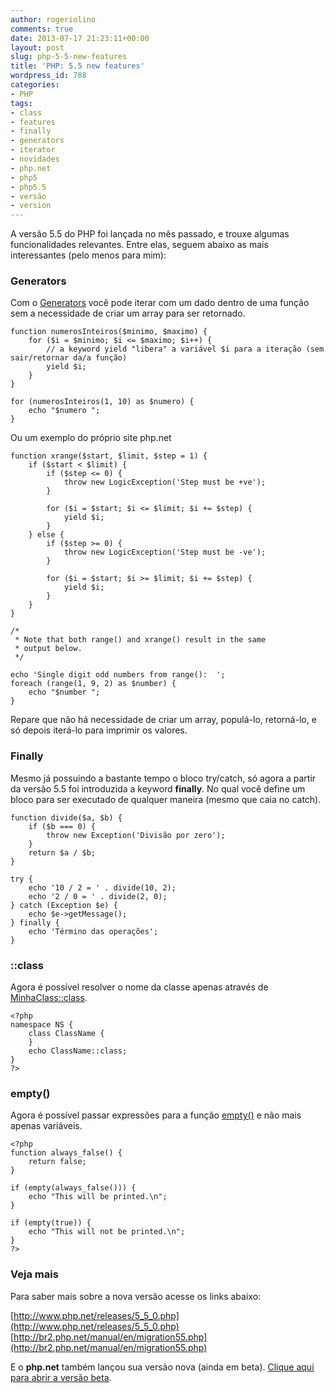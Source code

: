 ```yaml
---
author: rogeriolino
comments: true
date: 2013-07-17 21:23:11+00:00
layout: post
slug: php-5-5-new-features
title: 'PHP: 5.5 new features'
wordpress_id: 788
categories:
- PHP
tags:
- class
- features
- finally
- generators
- iterator
- novidades
- php.net
- php5
- php5.5
- versão
- version
---
```


A versão 5.5 do PHP foi lançada no mês passado, e trouxe algumas funcionalidades relevantes. Entre elas, seguem abaixo as mais interessantes (pelo menos para mim):



### Generators



Com o [Generators](http://br1.php.net/manual/en/language.generators.overview.php) você pode iterar com um dado dentro de uma função sem a necessidade de criar um array para ser retornado.


    
    
    function numerosInteiros($minimo, $maximo) {
        for ($i = $minimo; $i <= $maximo; $i++) {
            // a keyword yield "libera" a variável $i para a iteração (sem sair/retornar da/a função)
            yield $i;
        }
    }
    
    for (numerosInteiros(1, 10) as $numero) {
        echo "$numero ";
    }
    



Ou um exemplo do próprio site php.net


    
    
    function xrange($start, $limit, $step = 1) {
        if ($start < $limit) {
            if ($step <= 0) {
                throw new LogicException('Step must be +ve');
            }
    
            for ($i = $start; $i <= $limit; $i += $step) {
                yield $i;
            }
        } else {
            if ($step >= 0) {
                throw new LogicException('Step must be -ve');
            }
    
            for ($i = $start; $i >= $limit; $i += $step) {
                yield $i;
            }
        }
    }
    
    /*
     * Note that both range() and xrange() result in the same
     * output below.
     */
    
    echo 'Single digit odd numbers from range():  ';
    foreach (range(1, 9, 2) as $number) {
        echo "$number ";
    }
    



Repare que não há necessidade de criar um array, populá-lo, retorná-lo, e só depois iterá-lo para imprimir os valores.



### Finally



Mesmo já possuindo a bastante tempo o bloco try/catch, só agora a partir da versão 5.5 foi introduzida a keyword **finally**. No qual você define um bloco para ser executado de qualquer maneira (mesmo que caia no catch).


    
    
    function divide($a, $b) {
        if ($b === 0) {
            throw new Exception('Divisão por zero');
        }
        return $a / $b;
    }
    
    try {
        echo '10 / 2 = ' . divide(10, 2);
        echo '2 / 0 = ' . divide(2, 0);
    } catch (Exception $e) {
        echo $e->getMessage();
    } finally {
        echo 'Término das operações';
    }
    





### ::class



Agora é possível resolver o nome da classe apenas através de [MinhaClass::class](http://br1.php.net/oop5.basic#language.oop5.basic.class.class).


    
    
    <?php
    namespace NS {
        class ClassName {
        }  
        echo ClassName::class;
    }
    ?>
    





### empty()



Agora é possível passar expressões para a função [empty()](http://br2.php.net/migration55.new-features#migration55.new-features.empty) e não mais apenas variáveis.


    
    
    <?php
    function always_false() {
        return false;
    }
    
    if (empty(always_false())) {
        echo "This will be printed.\n";
    }
    
    if (empty(true)) {
        echo "This will not be printed.\n";
    }
    ?>
    





### Veja mais



Para saber mais sobre a nova versão acesse os links abaixo:

[http://www.php.net/releases/5_5_0.php](http://www.php.net/releases/5_5_0.php)
[http://br2.php.net/manual/en/migration55.php](http://br2.php.net/manual/en/migration55.php)

E o **php.net** também lançou sua versão nova (ainda em beta). [Clique aqui para abrir a versão beta](http://php.net/?setbeta=1&beta=1).
